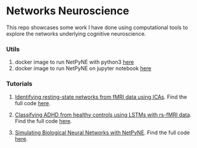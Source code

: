 # Networks Neuroscience
This repo showcases some work I have done using computational tools to explore the networks underlying cognitive neuroscience.

### Utils

1. docker image to run NetPyNE with python3 [here](https://github.com/karnigili/NetworksNeuroscience/tree/master/docker/docker_python)
2. docker image to run NetPyNE on jupyter notebook [here](https://github.com/karnigili/NetworksNeuroscience/tree/master/docker/docker_jupyter)

### Tutorials 

1. [Identifying resting-state networks from fMRI data using ICAs](https://medium.com/@gili.karni/exploring-cognitive-differences-via-resting-state-networks-2112bf5291e2). Find the full code [here](https://github.com/karnigili/NetworksNeuroscience/blob/master/rs_fmri_networks_ICA.ipynb).

2. [Classifying ADHD from healthy controls using LSTMs with rs-fMRI data](https://medium.com/@gili.karni/classifying-adhd-from-healthy-controls-using-lstms-with-rs-fmri-data-300c1f3e9697). Find the full code [here](https://github.com/karnigili/NetworksNeuroscience/blob/master/rs_fmri_LSTM_classification.ipynb).


3. [Simulating Biological Neural Networks with NetPyNE](https://medium.com/@gili.karni/simulating-biological-neural-networks-with-netpyne-d1744c1f4a02?sk=a89822f7c03e3b7eddc72386d069c913). Find the full code [here](https://github.com/karnigili/NetworksNeuroscience/blob/master/netpyne_simulation_synchronization.ipynb). 
  

